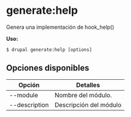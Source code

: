 # generate:help
Genera una implementación de hook_help()

**Uso:**
```
$ drupal generate:help [options]
```

## Opciones disponibles
Opción | Detalles
-------|-------------
--module | Nombre del módulo.
--description | Descripción del módulo
